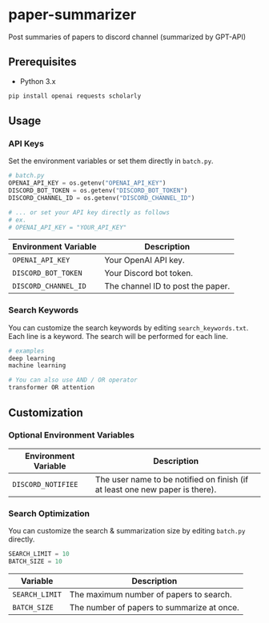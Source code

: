 # paper-summarizer
Post summaries of papers to discord channel (summarized by GPT-API)

## Prerequisites
- Python 3.x

```bash
pip install openai requests scholarly 
```

## Usage
### API Keys
Set the environment variables or set them directly in `batch.py`.

```python 
# batch.py
OPENAI_API_KEY = os.getenv("OPENAI_API_KEY")
DISCORD_BOT_TOKEN = os.getenv("DISCORD_BOT_TOKEN")
DISCORD_CHANNEL_ID = os.getenv("DISCORD_CHANNEL_ID")

# ... or set your API key directly as follows 
# ex. 
# OPENAI_API_KEY = "YOUR_API_KEY"
```

| Environment Variable | Description |
|----------------------|-------------|
|`OPENAI_API_KEY`       |Your OpenAI API key.|
|`DISCORD_BOT_TOKEN`    |Your Discord bot token.|
|`DISCORD_CHANNEL_ID`   |The channel ID to post the paper.|

### Search Keywords
You can customize the search keywords by editing `search_keywords.txt`.  
Each line is a keyword. The search will be performed for each line.

```python 
# examples
deep learning
machine learning 

# You can also use AND / OR operator
transformer OR attention
```

## Customization
### Optional Environment Variables
| Environment Variable | Description |
|----------------------|-------------|
|`DISCORD_NOTIFIEE`   |The user name to be notified on finish (if at least one new paper is there).|

### Search Optimization
You can customize the search & summarization size by editing `batch.py` directly.

```python
SEARCH_LIMIT = 10
BATCH_SIZE = 10
```

| Variable | Description |
|----------|-------------|
|`SEARCH_LIMIT`|The maximum number of papers to search.|
|`BATCH_SIZE`|The number of papers to summarize at once.|
